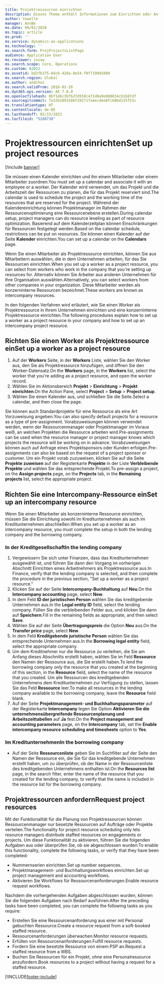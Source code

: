 ```yaml
---
title: Projektressourcen einrichten
description: Dieses Thema enthält Informationen zum Einrichten oder Anfordern von Projektressourcen.
author: Yowelle
manager: AnnBe
ms.date: 09/01/2020
ms.topic: article
ms.prod: ''
ms.service: dynamics-ax-applications
ms.technology: ''
ms.search.form: ProjProjectsListPage
audience: Application User
ms.reviewer: josaw
ms.search.scope: Core, Operations
ms.custom: 82022
ms.assetid: bd2fb375-84c6-428a-8e54-f0f719045898
ms.search.region: Global
ms.author: andchoi
ms.search.validFrom: 2016-02-28
ms.dyn365.ops.version: AX 7.0.0
ms.openlocfilehash: 0bf146c3bfb2fd558c471d8a9e980834cb1b87df
ms.sourcegitcommit: fa32b1893286f20271fa4ec4be8fc68bd135f53c
ms.translationtype: HT
ms.contentlocale: de-DE
ms.lasthandoff: 02/15/2021
ms.locfileid: "5288738"
---
```

# <a name="set-up-project-resources"></a><span data-ttu-id="872e8-103">Projektressourcen einrichten</span><span class="sxs-lookup"><span data-stu-id="872e8-103">Set up project resources</span></span>

[!include [banner](../includes/banner.md)]

<span data-ttu-id="872e8-104">Sie müssen einen Kalender einrichten und ihn einem Mitarbeiter oder einem Mitarbeiter zuordnen.</span><span class="sxs-lookup"><span data-stu-id="872e8-104">You must set up a calendar and associate it with an employee or a worker.</span></span> <span data-ttu-id="872e8-105">Der Kalender wird verwendet, um das Projekt und die Arbeitszeit der Ressourcen zu planen, die für das Projekt reserviert sind.</span><span class="sxs-lookup"><span data-stu-id="872e8-105">The calendar is used to schedule the project and the working time of the resources that are reserved for the project.</span></span> <span data-ttu-id="872e8-106">Während der Kalendereinrichtung können Projektmanager im Rahmen der Ressourcenoptimierung eine Ressourcenebene erstellen.</span><span class="sxs-lookup"><span data-stu-id="872e8-106">During calendar setup, project managers can do resource leveling as part of resource optimization.</span></span> <span data-ttu-id="872e8-107">Basierend auf dem Kalenderzeitplan können Einschränkungen für Ressourcen festgelegt werden.</span><span class="sxs-lookup"><span data-stu-id="872e8-107">Based on the calendar schedule, restrictions can be put on resources.</span></span> <span data-ttu-id="872e8-108">Sie können einen Kalender auf der Seite **Kalender** einrichten.</span><span class="sxs-lookup"><span data-stu-id="872e8-108">You can set up a calendar on the **Calendars** page.</span></span>

<span data-ttu-id="872e8-109">Wenn Sie einen Mitarbeiter als Projektressource einrichten, können Sie aus Mitarbeitern auswählen, die in dem Unternehmen arbeiten, für das Sie Ressourcen einrichten.</span><span class="sxs-lookup"><span data-stu-id="872e8-109">When you set up a worker as a project resource, you can select from workers who work in the company that you're setting up resources for.</span></span> <span data-ttu-id="872e8-110">Alternativ können Sie Arbeiter aus anderen Unternehmen für Ihre Organisation auswählen.</span><span class="sxs-lookup"><span data-stu-id="872e8-110">Alternatively, you can select workers from other companies in your organization.</span></span> <span data-ttu-id="872e8-111">Diese Mitarbeiter werden als konzerninterne Ressourcen bezeichnet.</span><span class="sxs-lookup"><span data-stu-id="872e8-111">These workers are known as intercompany resources.</span></span>

<span data-ttu-id="872e8-112">In den folgenden Verfahren wird erläutert, wie Sie einen Worker als Projektressource in Ihrem Unternehmen einrichten und eine konzerninterne Projektressource einrichten.</span><span class="sxs-lookup"><span data-stu-id="872e8-112">The following procedures explain how to set up a worker as a project resource in your company and how to set up an intercompany project resource.</span></span>

## <a name="set-up-a-worker-as-a-project-resource"></a><span data-ttu-id="872e8-113">Richten Sie einen Worker als Projektressource ein</span><span class="sxs-lookup"><span data-stu-id="872e8-113">Set up a worker as a project resource</span></span>

1. <span data-ttu-id="872e8-114">Auf der **Workers** Seite, in der **Workers** Liste, wählen Sie den Worker aus, den Sie als Projektressource hinzufügen, und öffnen Sie den Worker-Datensatz.</span><span class="sxs-lookup"><span data-stu-id="872e8-114">On the **Workers** page, in the **Workers** list, select the worker that you're adding as a project resource, and open the worker record.</span></span>
2. <span data-ttu-id="872e8-115">Wählen Sie im Aktionsbereich **Projekt** &gt; **Einrichtung** &gt; **Projekt einrichten**.</span><span class="sxs-lookup"><span data-stu-id="872e8-115">On the Action Pane, select **Project** &gt; **Setup** &gt; **Project setup**.</span></span>
3. <span data-ttu-id="872e8-116">Wählen Sie einen Kalender aus, und schließen Sie die Seite.</span><span class="sxs-lookup"><span data-stu-id="872e8-116">Select a calendar, and then close the page.</span></span>

<span data-ttu-id="872e8-117">Sie können auch Standardprojekte für eine Ressource als eine Art Vorzuweisung angeben.</span><span class="sxs-lookup"><span data-stu-id="872e8-117">You can also specify default projects for a resource as a type of pre-assignment.</span></span> <span data-ttu-id="872e8-118">Vorabzuweisungen können verwendet werden, wenn der Ressourcenmanager oder Projektmanager im Voraus weiß, an welchen Projekten die Ressource arbeiten wird.</span><span class="sxs-lookup"><span data-stu-id="872e8-118">Pre-assignments can be used when the resource manager or project manager knows which projects the resource will be working on in advance.</span></span> <span data-ttu-id="872e8-119">Vorabzuweisungen können auch auf Anfrage eines Projektsponsors oder Kunden erfolgen.</span><span class="sxs-lookup"><span data-stu-id="872e8-119">Pre-assignments can also be based on the request of a project sponsor or customer.</span></span> <span data-ttu-id="872e8-120">Um ein Projekt vorab zuzuweisen, klicken Sie auf die Seite **Projekte zuweisen** auf der Registerkarte **Projekte** in der Liste **Verbleibende Projekte** und wählen Sie das entsprechende Projekt.</span><span class="sxs-lookup"><span data-stu-id="872e8-120">To pre-assign a project, on the **Assign projects** page, on the **Projects** tab, in the **Remaining projects** list, select the appropriate project.</span></span>

## <a name="set-up-an-intercompany-resource"></a><span data-ttu-id="872e8-121">Richten Sie eine Intercompany-Ressource ein</span><span class="sxs-lookup"><span data-stu-id="872e8-121">Set up an intercompany resource</span></span>

<span data-ttu-id="872e8-122">Wenn Sie einen Mitarbeiter als konzerninterne Ressource einrichten, müssen Sie die Einrichtung sowohl im Kreditunternehmen als auch im Kreditunternehmen abschließen.</span><span class="sxs-lookup"><span data-stu-id="872e8-122">When you set up a worker as an intercompany resource, you must complete the setup in both the lending company and the borrowing company.</span></span>

### <a name="in-the-lending-company"></a><span data-ttu-id="872e8-123">In der Kreditgesellschaft</span><span class="sxs-lookup"><span data-stu-id="872e8-123">In the lending company</span></span>

1. <span data-ttu-id="872e8-124">Vergewissern Sie sich unter Finanzen, dass das Kreditunternehmen ausgewählt ist, und führen Sie dann den Vorgang im vorherigen Abschnitt Einrichten eines Arbeitnehmers als Projektressource aus.</span><span class="sxs-lookup"><span data-stu-id="872e8-124">In Finance, verify that the lending company is selected, and then complete the procedure in the previous section, "Set up a worker as a project resource."</span></span>
2. <span data-ttu-id="872e8-125">Klicken Sie auf der Seite **Intercompany-Buchhaltung** auf **Neu**.</span><span class="sxs-lookup"><span data-stu-id="872e8-125">On the **Intercompany accounting** page, select **New**.</span></span>
3. <span data-ttu-id="872e8-126">In dem Feld **ID der juristischen Person** wählen Sie das kreditgebende Unternehmen aus.</span><span class="sxs-lookup"><span data-stu-id="872e8-126">In the **Legal entity ID** field, select the lending company.</span></span> <span data-ttu-id="872e8-127">Füllen Sie die verbleibenden Felder aus, und klicken Sie dann auf **Speichern**.</span><span class="sxs-lookup"><span data-stu-id="872e8-127">Fill in the remaining fields as appropriate, and then select **Save**.</span></span>
4. <span data-ttu-id="872e8-128">Wählen Sie auf der Seite **Übertragungspreis** die Option **Neu** aus.</span><span class="sxs-lookup"><span data-stu-id="872e8-128">On the **Transfer price** page, select **New**.</span></span>
5. <span data-ttu-id="872e8-129">In dem Feld **Kreditgebende juristische Person** wählen Sie das entsprechende Unternehmen aus.</span><span class="sxs-lookup"><span data-stu-id="872e8-129">In the **Borrowing legal entity** field, select the appropriate company.</span></span>
6. <span data-ttu-id="872e8-130">Um dem Kreditnehmer nur die Ressource zu verleihen, die Sie am Anfang dieses Abschnitts erstellt haben, wählen Sie im Feld **Ressource** den Namen der Ressource aus, die Sie erstellt haben.</span><span class="sxs-lookup"><span data-stu-id="872e8-130">To lend the borrowing company only the resource that you created at the beginning of this section, in the **Resource** field, select the name of the resource that you created.</span></span> <span data-ttu-id="872e8-131">Um alle Ressourcen des kreditgebenden Unternehmens dem Kreditunternehmen zur Verfügung zu stellen, lassen Sie das Feld **Ressource** leer.</span><span class="sxs-lookup"><span data-stu-id="872e8-131">To make all resources in the lending company available to the borrowing company, leave the **Resource** field blank.</span></span>
7. <span data-ttu-id="872e8-132">Auf der Seite **Projektmanagement- und Buchhaltungsparameter** auf der Registerkarte **Intercompany** legen Sie Option **Aktivieren Sie die unternehmensübergreifende Ressourcenplanung und Arbeitszeittabellen** auf **Ja** fest.</span><span class="sxs-lookup"><span data-stu-id="872e8-132">On the **Project management and accounting parameters** page, on the **Intercompany** tab, set the **Enable intercompany resource scheduling and timesheets** option to **Yes**.</span></span>

### <a name="in-the-borrowing-company"></a><span data-ttu-id="872e8-133">Im Kreditunternehmen</span><span class="sxs-lookup"><span data-stu-id="872e8-133">In the borrowing company</span></span>

- <span data-ttu-id="872e8-134">Auf der Seite **Ressourcenliste** geben Sie im Suchfilter auf der Seite den Namen der Ressource ein, die Sie für das kreditgebende Unternehmen erstellt haben, um zu überprüfen, ob der Name in der Ressourcenliste des kreditgebenden Unternehmens enthalten ist.</span><span class="sxs-lookup"><span data-stu-id="872e8-134">On the **Resources list** page, in the search filter, enter the name of the resource that you created for the lending company, to verify that the name is included in the resource list for the borrowing company.</span></span>

## <a name="request-project-resources"></a><span data-ttu-id="872e8-135">Projektressourcen anfordern</span><span class="sxs-lookup"><span data-stu-id="872e8-135">Request project resources</span></span>
<span data-ttu-id="872e8-136">Mit der Funktionalität für die Planung von Projektressourcen können Ressourcenmanager nur besetzte Ressourcen auf Aufträge oder Projekte verteilen.</span><span class="sxs-lookup"><span data-stu-id="872e8-136">The functionality for project resource scheduling only lets resource managers distribute staffed resources on engagements or projects.</span></span> <span data-ttu-id="872e8-137">Um diese Funktionalität zu aktivieren, führen Sie die folgenden Aufgaben aus oder überprüfen Sie, ob sie abgeschlossen wurden:</span><span class="sxs-lookup"><span data-stu-id="872e8-137">To enable this functionality, complete the following tasks, or verify that they have been completed:</span></span>

- <span data-ttu-id="872e8-138">Nummernserien einrichten.</span><span class="sxs-lookup"><span data-stu-id="872e8-138">Set up number sequences.</span></span>
- <span data-ttu-id="872e8-139">Projektmanagement- und Buchhaltungsworkflows einrichten.</span><span class="sxs-lookup"><span data-stu-id="872e8-139">Set up project management and accounting workflows.</span></span>
- <span data-ttu-id="872e8-140">Aktivieren Sie Workflows für Ressourcenanforderungen.</span><span class="sxs-lookup"><span data-stu-id="872e8-140">Enable resource request workflows.</span></span>

<span data-ttu-id="872e8-141">Nachdem die vorhergehenden Aufgaben abgeschlossen wurden, können Sie die folgenden Aufgaben nach Bedarf ausführen:</span><span class="sxs-lookup"><span data-stu-id="872e8-141">After the preceding tasks have been completed, you can complete the following tasks as you require:</span></span>

- <span data-ttu-id="872e8-142">Erstellen Sie eine Ressourcenanforderung aus einer mit Personal gebuchten Ressource.</span><span class="sxs-lookup"><span data-stu-id="872e8-142">Create a resource request from a soft-booked staffed resource.</span></span>
- <span data-ttu-id="872e8-143">Ressourcenanforderungen überwachen.</span><span class="sxs-lookup"><span data-stu-id="872e8-143">Monitor resource requests.</span></span>
- <span data-ttu-id="872e8-144">Erfüllen von Ressourcenanforderungen.</span><span class="sxs-lookup"><span data-stu-id="872e8-144">Fulfill resource requests.</span></span>
- <span data-ttu-id="872e8-145">Fordern Sie eine besetzte Ressource von einem PSP an.</span><span class="sxs-lookup"><span data-stu-id="872e8-145">Request a staffed resource from a WBS.</span></span>
- <span data-ttu-id="872e8-146">Buchen Sie Ressourcen für ein Projekt, ohne eine Personalressource anzufordern.</span><span class="sxs-lookup"><span data-stu-id="872e8-146">Book resources to a project without having a request for a staffed resource.</span></span>


[!INCLUDE[footer-include](../includes/footer-banner.md)]